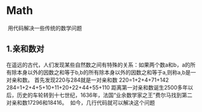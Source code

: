 # Math
  用代码解决一些传统的数学问题
## 1.亲和数对
  在遥远的古代，人们发现某些自然数之间有特殊的关系：如果两个数a和b，a的所有除本身以外的因数之和等于b,b的所有除本身以外的因数之和等于a,则称a,b是一对亲和数。
  首先发现220与284就是一对亲和数
  220=1+2+4+71+142
  284=1+2+4+5+10+11+20+22+44+55+110
  距离第一对亲和数诞生2500多年以后，历史的车轮转到十七世纪，1636年，法国“业余数学家之王”费尔马找到第二对亲和数17296和18416。
  如今，几行代码就可以解决这个问题
